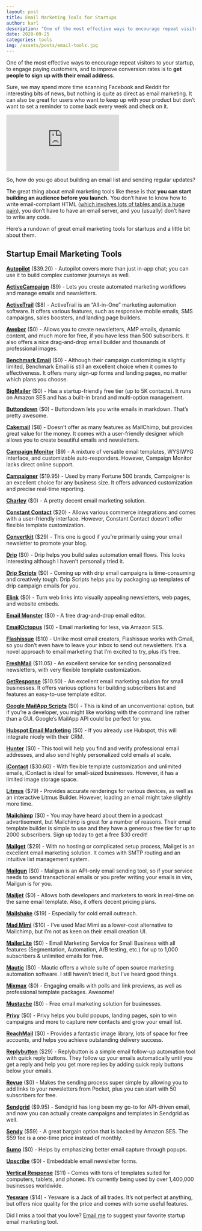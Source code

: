 ```yaml
---
layout: post
title: Email Marketing Tools for Startups 
author: karl
description: "One of the most effective ways to encourage repeat visitors to your startup, to engage paying customers, and to improve conversion rates is to capture email signups."
date: 2020-09-25
categories: tools
img: /assets/posts/email-tools.jpg
---
```


One of the most effective ways to encourage repeat visitors to your startup, to engage paying customers, and to improve conversion rates is to **get people to sign up with their email address.**

Sure, we may spend more time scanning Facebook and Reddit for interesting bits of news, but nothing is quite as direct as email marketing. It can also be great for users who want to keep up with your product but don’t want to set a reminder to come back every week and check on it.

<div class='embed-container'>
<iframe src='https://www.youtube.com/embed/UxSfPmZM7FM' frameborder='0' allowfullscreen></iframe>
</div>

<!-- signup -->

So, how do you go about building an email list and sending regular updates?

The great thing about email marketing tools like these is that **you can start building an audience before you launch.** You don’t have to know how to write email-compliant HTML ([which involves lots of tables and is a huge pain](https://www.sitepoint.com/how-to-code-html-email-newsletters/)), you don’t have to have an email server, and you (usually) don’t have to write any code.

Here’s a rundown of great email marketing tools for startups and a little bit about them.

## Startup Email Marketing Tools

**[Autopilot](https://autopilothq.com/)** ($39.20) - Autopilot covers more than just in-app chat; you can use it to build complex customer journeys as well.

**[ActiveCampaign](http://www.activecampaign.com/)** ($9) - Lets you create automated marketing workflows and manage emails and newsletters.

**[ActiveTrail](https://www.activetrail.com/email_marketing_software/)** ($8) - ActiveTrail is an “All-in-One” marketing automation software. It offers various features, such as responsive mobile emails, SMS campaigns, sales boosters, and landing page builders.

**[Aweber](https://www.aweber.com/)** ($0) - Allows you to create newsletters, AMP emails, dynamic content, and much more for free, if you have less than 500 subscribers. It also offers a nice drag-and-drop email builder and thousands of professional images.

**[Benchmark Email](https://www.benchmarkemail.com/)** ($0) - Although their campaign customizing is slightly limited, Benchmark Email is still an excellent choice when it comes to effectiveness. It offers many sign-up forms and landing pages, no matter which plans you choose.

**[BigMailer](https://www.bigmailer.io/)** ($0) - Has a startup-friendly free tier (up to 5K contacts). It runs on Amazon SES and has a built-in brand and multi-option management.

**[Buttondown](https://buttondown.email/)** ($0) - Buttondown lets you write emails in markdown. That’s pretty awesome.

**[Cakemail](https://www.cakemail.com/)** ($8) - Doesn’t offer as many features as MailChimp, but provides great value for the money. It comes with a user-friendly designer which allows you to create beautiful emails and newsletters.

**[Campaign Monitor](https://www.campaignmonitor.com/c/)** ($9) - A mixture of versatile email templates, WYSIWYG interface, and customizable auto-responders. However, Campaign Monitor lacks direct online support.

**[Campaigner](https://www.campaigner.com/)** ($19.95) - Used by many Fortune 500 brands, Campaigner is an excellent choice for any business size. It offers advanced customization and precise real-time reporting.

**[Charley](https://charley.io/)** ($0) - A pretty decent email marketing solution.

**[Constant Contact](https://www.constantcontact.com/home/signup.jsp)** ($20) - Allows various commerce integrations and comes with a user-friendly interface. However, Constant Contact doesn’t offer flexible template customization.

**[Convertkit](https://convertkit.com/)** ($29) - This one is good if you’re primarily using your email newsletter to promote your blog.

**[Drip](https://www.drip.co/)** ($0) - Drip helps you build sales automation email flows. This looks interesting although I haven’t personally tried it.

**[Drip Scripts](https://dripscripts.com/)** ($0) - Coming up with drip email campaigns is time-consuming and creatively tough. Drip Scripts helps you by packaging up templates of drip campaign emails for you.

**[Elink](https://elink.io/)** ($0) - Turn web links into visually appealing newsletters, web pages, and website embeds.

**[Email Monster](https://emailmonster.io/)** ($0) - A free drag-and-drop email editor.

**[EmailOctopus](https://emailoctopus.com/)** ($0) - Email marketing for less, via Amazon SES.

**[Flashissue](https://www.flashissue.com/)** ($10) - Unlike most email creators, Flashissue works with Gmail, so you don’t even have to leave your inbox to send out newsletters. It’s a novel approach to email marketing that I’m excited to try, plus it’s free.

**[FreshMail](https://freshmail.com/)** ($11.05) - An excellent service for sending personalized newsletters, with very flexible template customization.

**[GetResponse](https://www.getresponse.com/)** ($10.50) - An excellent email marketing solution for small businesses. It offers various options for building subscribers list and features an easy-to-use template editor.

**[Google MailApp Scripts](https://developers.google.com/apps-script/reference/mail/mail-app)** ($0) - This is kind of an unconventional option, but if you’re a developer, you might like working with the command line rather than a GUI. Google’s MailApp API could be perfect for you.

**[Hubspot Email Marketing](https://www.hubspot.com/products/marketing/email)** ($0) - If you already use Hubspot, this will integrate nicely with their CRM.

**[Hunter](https://hunter.io/email-finder)** ($0) -  This tool will help you find and verify professional email addresses, and also send highly personalized cold emails at scale.

**[iContact](https://www.icontact.com/)** ($30.60) - With flexible template customization and unlimited emails, iContact is ideal for small-sized businesses. However, it has a limited image storage space.

**[Litmus](https://litmus.com/)** ($79) - Provides accurate renderings for various devices, as well as an interactive Litmus Builder. However, loading an email might take slightly more time.

**[Mailchimp](http://eepurl.com/cMDrn5)** ($0) - You may have heard about them in a podcast advertisement, but Mailchimp is great for a number of reasons. Their email template builder is simple to use and they have a generous free tier for up to 2000 subscribers. Sign up today to get a free $30 credit!

**[Mailget](https://www.formget.com/mailget-app/)** ($29) - With no hosting or complicated setup process, Mailget is an excellent email marketing solution. It comes with SMTP routing and an intuitive list management system.

**[Mailgun](https://www.mailgun.com/)** ($0) - Mailgun is an API-only email sending tool, so if your service needs to send transactional emails or you prefer writing your emails in vim, Mailgun is for you.

**[Mailjet](https://www.mailjet.com/)** ($0) - Allows both developers and marketers to work in real-time on the same email template. Also, it offers decent pricing plans.

**[Mailshake](https://mailshake.com/)** ($19) - Especially for cold email outreach.

**[Mad Mimi](https://madmimi.com/)** ($10) - I’ve used Mad Mimi as a lower-cost alternative to Mailchimp, but I’m not as keen on their email creation UI.

**[MailerLite](https://www.mailerlite.com/)** ($0) - Email Marketing Service for Small Business with all features (Segmentation, Automation, A/B testing, etc.) for up to 1,000 subscribers & unlimited emails for free.

**[Mautic](https://www.mautic.org/)** ($0) - Mautic offers a whole suite of open source marketing automation software. I still haven’t tried it, but I’ve heard good things.

**[Mixmax](https://mixmax.com/)** ($0) - Engaging emails with polls and link previews, as well as professional template packages. Awesome!

**[Mustache](https://mustache.website/index.html)** ($0) - Free email marketing solution for businesses.

**[Privy](https://privy.com/)** ($0) - Privy helps you build popups, landing pages, spin to win campaigns and more to capture new contacts and grow your email list.

**[ReachMail](https://www.reachmail.net/)** ($0) - Provides a fantastic image library, lots of space for free accounts, and helps you achieve outstanding delivery success.

**[Replybutton](https://replybutton.com/)** ($29) - Replybutton is a simple email follow-up automation tool with quick reply buttons. They follow up your emails automatically until you get a reply and help you get more replies by adding quick reply buttons below your emails.

**[Revue](https://www.getrevue.co/)** ($0) - Makes the sending process super simple by allowing you to add links to your newsletters from Pocket, plus you can start with 50 subscribers for free.

**[Sendgrid](https://sendgrid.com/)** ($9.95) - Sendgrid has long been my go-to for API-driven email, and now you can actually create campaigns and templates in Sendgrid as well.

**[Sendy](https://sendy.co/)** ($59) - A great bargain option that is backed by Amazon SES. The $59 fee is a one-time price instead of monthly.

**[Sumo](https://sumo.com/)** ($0) - Helps by emphasizing better email capture through popups.

**[Upscribe](https://upscri.be/)** ($0) - Embeddable email newsletter forms.

**[Vertical Response](http://www.verticalresponse.com/)** ($11) - Comes with tons of templates suited for computers, tablets, and phones. It’s currently being used by over 1,400,000 businesses worldwide.

**[Yesware](http://www.yesware.com/)** ($14) - Yesware is a Jack of all trades. It’s not perfect at anything, but offers nice quality for the price and comes with some useful features.

Did I miss a tool that you love? [Email me](mailto:karl@draft.dev) to suggest your favorite startup email marketing tool.
